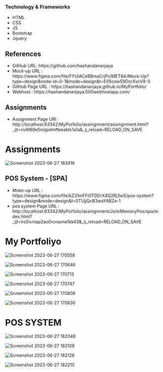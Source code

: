 
<h3>Technology & Frameworks</h3>

<ul>
  <li>HTML</li>
  <li>CSS</li>
  <li>JS</li>
  <li>Bootstrap</li>
  <li>Jquery</li>
</ul>

<h2>References</h2>
<ul>
<li>GitHub URL: https://github.com/hashandananjaya </li>
<li>Mock-up URL : https://www.figma.com/file/FYUlACeBBmaCrjPcIMET8A/Mock-Up?type=design&node-id=0-1&mode=design&t=E05cowS9DcrXvcV8-0 </li>
<li>GitHub Page URL : https://hashandananjaya.github.io/MyPortfolio/ </li>
<li>Webhost : https://hashandananjaya.000webhostapp.com/ </li>
</ul>

<h2> Assignments</h2>
<ul>
<li>Assignment Page URl : http://localhost:63342/MyPorfolio/assingnment/assingnment.html?_ijt=nv6t69e5niqpdmfteeakts1a1a&_ij_reload=RELOAD_ON_SAVE</li>
</ul>

# Assignments

![Screenshot 2023-06-27 183419](https://github.com/hashandananjaya/MyPortfolio/assets/114279780/6c24586e-aa1a-4424-9623-85dd79c59207)


<h2>POS System - [SPA]</h2>

<ul>
<li>Moke-up URL : https://www.figma.com/file/kZ31mFFi0TDDrX4Q2Rj3w5/pos-system?type=design&mode=design&t=0TUjjQcB3waYABZe-1</li>
<li>pos system Page URL : http://localhost:63342/MyPorfolio/assingnment/Js/inMemoryPos/spa/index.html?_ijt=lro5ivniap2ao0rcnavne1kk43&_ij_reload=RELOAD_ON_SAVE</li>
</ul>

# My Portfoliyo

![Screenshot 2023-06-27 170558](https://github.com/hashandananjaya/MyPortfolio/assets/114279780/7c0d14ce-c6cc-4e60-99e9-1ebe487ec252)

![Screenshot 2023-06-27 170646](https://github.com/hashandananjaya/MyPortfolio/assets/114279780/daedac19-9825-44d9-83d3-73820a989017)

![Screenshot 2023-06-27 170713](https://github.com/hashandananjaya/MyPortfolio/assets/114279780/d216d651-3f9a-4862-b159-05d6885a3fc2)

![Screenshot 2023-06-27 170747](https://github.com/hashandananjaya/MyPortfolio/assets/114279780/7b0abef2-1ad7-47ff-928c-4ff5f0d294c3)

![Screenshot 2023-06-27 170808](https://github.com/hashandananjaya/MyPortfolio/assets/114279780/bdbcc22b-47ce-4d11-991e-624ebb4f0f21)

![Screenshot 2023-06-27 170830](https://github.com/hashandananjaya/MyPortfolio/assets/114279780/57d10d2a-1ebb-4044-834b-f8340f90d70a)

# POS SYSTEM

![Screenshot 2023-06-27 182048](https://github.com/hashandananjaya/MyPortfolio/assets/114279780/7bf4f8ca-9b50-41a7-a417-d54e1dadbe59)

![Screenshot 2023-06-27 182108](https://github.com/hashandananjaya/MyPortfolio/assets/114279780/6a146ea1-45e8-4172-8e3d-04c60d66f3e0)

![Screenshot 2023-06-27 182128](https://github.com/hashandananjaya/MyPortfolio/assets/114279780/283d98b8-8eac-4af3-b189-e0922c1af7d6)

![Screenshot 2023-06-27 182210](https://github.com/hashandananjaya/MyPortfolio/assets/114279780/eedd4c14-8e7c-44c0-bedd-02de76e8fba2)




